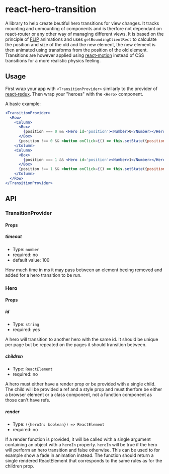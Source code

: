 # react-hero-transition

A library to help create beutiful hero transitions for view changes. It tracks
mounting and unmounting of components and is therfore not dependant on react-router
or any other way of managing different views.
It is based on the principle of [FLIP](https://aerotwist.com/blog/flip-your-animations/) animations and uses `getBoundingClientRect` 
to calculate the position and size of the old and the new element, the new element
is then animated using transforms from the position of the old element. Transitions
are however applied using [react-motion](https://github.com/chenglou/react-motion) instead of CSS transitions for a more
realistic physics feeling.

## Usage
First wrap your app with `<TransitionProvider>` similarly to the provider of [react-redux](https://github.com/reactjs/react-redux).
Then wrap your "heroes" with the `<Hero>` component.

A basic example:

```jsx
<TransitionProvider>
  <Row>
    <Column>
      <Box>
        {position === 0 && <Hero id='position'><Number>0</Number></Hero>}
      </Box>
      {position !== 0 && <button onClick={() => this.setState({position: 0})}>Move here</button>}
    </Column>
    <Column>
      <Box>
        {position === 1 && <Hero id='position'><Number>1</Number></Hero>}
      </Box>
      {position !== 1 && <button onClick={() => this.setState({position: 1})}>Move here</button>}
    </Column>
  </Row>
</TransitionProvider>
```

## API
### TransitionProvider
#### Props
##### timeout
  - Type: `number`
  - required: no
  - default value: 100

How much time in ms it may pass between an element beeing removed and added for a hero transition to
be run.

### Hero
#### Props
##### id
  - Type: `string`
  - required: yes
  
A hero will transition to another hero with the same id.
It should be unique per page but be repeated on the pages it should transition between.

##### children
  - Type: `ReactElement`
  - required: no
  
A hero must either have a render prop or be provided with a single child. The child will be provided
a ref and a style prop and must therfore be either a browser element or a class component, not a 
function component as those can't have refs.

##### render
  - Type: `({heroIn: boolean}) => ReactElement`
  - required: no
  
If a render function is provided, it will be called with a single argument containing an object
with a `heroIn` property. `heroIn` will be true if the hero will perform an hero transition and false
otherwise. This can be used to for example show a fade in animation instead. The function should return
a single rendered ReactElement that corresponds to the same rules as for the children prop.
